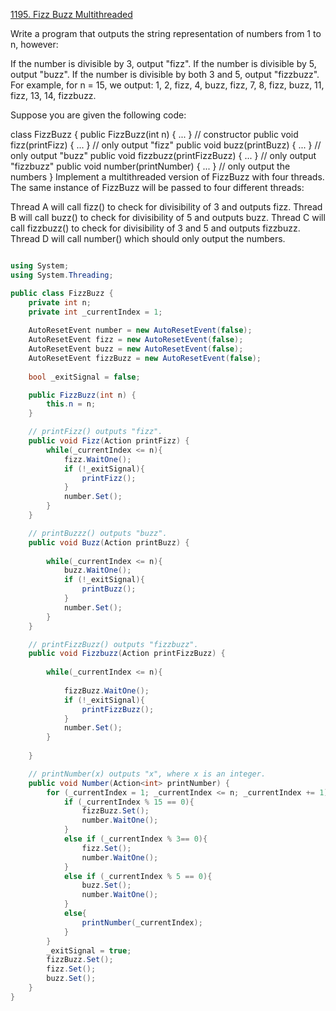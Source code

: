 [1195. Fizz Buzz Multithreaded](https://leetcode.com/problems/fizz-buzz-multithreaded/)  


Write a program that outputs the string representation of numbers from 1 to n, however:

If the number is divisible by 3, output "fizz".
If the number is divisible by 5, output "buzz".
If the number is divisible by both 3 and 5, output "fizzbuzz".
For example, for n = 15, we output: 1, 2, fizz, 4, buzz, fizz, 7, 8, fizz, buzz, 11, fizz, 13, 14, fizzbuzz.

Suppose you are given the following code:

class FizzBuzz {
  public FizzBuzz(int n) { ... }               // constructor
  public void fizz(printFizz) { ... }          // only output "fizz"
  public void buzz(printBuzz) { ... }          // only output "buzz"
  public void fizzbuzz(printFizzBuzz) { ... }  // only output "fizzbuzz"
  public void number(printNumber) { ... }      // only output the numbers
}
Implement a multithreaded version of FizzBuzz with four threads. The same instance of FizzBuzz will be passed to four different threads:

Thread A will call fizz() to check for divisibility of 3 and outputs fizz.
Thread B will call buzz() to check for divisibility of 5 and outputs buzz.
Thread C will call fizzbuzz() to check for divisibility of 3 and 5 and outputs fizzbuzz.
Thread D will call number() which should only output the numbers.



```C#

using System;
using System.Threading;

public class FizzBuzz {
    private int n;
    private int _currentIndex = 1;
    
    AutoResetEvent number = new AutoResetEvent(false);
    AutoResetEvent fizz = new AutoResetEvent(false);
    AutoResetEvent buzz = new AutoResetEvent(false);
    AutoResetEvent fizzBuzz = new AutoResetEvent(false);
    
    bool _exitSignal = false;

    public FizzBuzz(int n) {
        this.n = n;
    }

    // printFizz() outputs "fizz".
    public void Fizz(Action printFizz) {
        while(_currentIndex <= n){
            fizz.WaitOne();
            if (!_exitSignal){
                printFizz();
            }
            number.Set();
        }
    }

    // printBuzzz() outputs "buzz".
    public void Buzz(Action printBuzz) { 
        
        while(_currentIndex <= n){
            buzz.WaitOne();
            if (!_exitSignal){
                printBuzz();
            }
            number.Set(); 
        }
    }

    // printFizzBuzz() outputs "fizzbuzz".
    public void Fizzbuzz(Action printFizzBuzz) {
     
        while(_currentIndex <= n){
        
            fizzBuzz.WaitOne();
            if (!_exitSignal){
                printFizzBuzz();
            }
            number.Set();
        }
        
    }

    // printNumber(x) outputs "x", where x is an integer.
    public void Number(Action<int> printNumber) {
        for (_currentIndex = 1; _currentIndex <= n; _currentIndex += 1) {
            if (_currentIndex % 15 == 0){
                fizzBuzz.Set();
                number.WaitOne();
            }
            else if (_currentIndex % 3== 0){
                fizz.Set();
                number.WaitOne();
            }
            else if (_currentIndex % 5 == 0){
                buzz.Set();
                number.WaitOne();
            }
            else{
                printNumber(_currentIndex);
            }
        }
        _exitSignal = true;
        fizzBuzz.Set();
        fizz.Set();
        buzz.Set();
    }
}
```